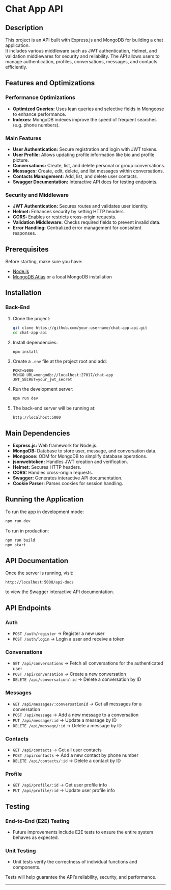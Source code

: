 # Chat App API

## Description
This project is an API built with Express.js and MongoDB for building a chat application.  
It includes various middleware such as JWT authentication, Helmet, and validation middlewares for security and reliability. The API allows users to manage authentication, profiles, conversations, messages, and contacts efficiently.

## Features and Optimizations

### Performance Optimizations
- **Optimized Queries:** Uses lean queries and selective fields in Mongoose to enhance performance.
- **Indexes:** MongoDB indexes improve the speed of frequent searches (e.g. phone numbers).

### Main Features
- **User Authentication:** Secure registration and login with JWT tokens.
- **User Profile:** Allows updating profile information like bio and profile picture.
- **Conversations:** Create, list, and delete personal or group conversations.
- **Messages:** Create, edit, delete, and list messages within conversations.
- **Contacts Management:** Add, list, and delete user contacts.
- **Swagger Documentation:** Interactive API docs for testing endpoints.

### Security and Middleware
- **JWT Authentication:** Secures routes and validates user identity.
- **Helmet:** Enhances security by setting HTTP headers.
- **CORS:** Enables or restricts cross-origin requests.
- **Validation Middleware:** Checks required fields to prevent invalid data.
- **Error Handling:** Centralized error management for consistent responses.

## Prerequisites
Before starting, make sure you have:
- [Node.js](https://nodejs.org/)
- [MongoDB Atlas](https://www.mongodb.com/cloud/atlas) or a local MongoDB installation

## Installation

### Back-End

1. Clone the project:
   ```bash
   git clone https://github.com/your-username/chat-app-api.git
   cd chat-app-api
   ```

2. Install dependencies:
   ```bash
   npm install
   ```

3. Create a `.env` file at the project root and add:
   ```
   PORT=5000
   MONGO_URL=mongodb://localhost:27017/chat-app
   JWT_SECRET=your_jwt_secret
   ```

4. Run the development server:
   ```bash
   npm run dev
   ```

5. The back-end server will be running at:
   ```
   http://localhost:5000
   ```

## Main Dependencies

- **Express.js:** Web framework for Node.js.
- **MongoDB:** Database to store user, message, and conversation data.
- **Mongoose:** ODM for MongoDB to simplify database operations.
- **jsonwebtoken:** Handles JWT creation and verification.
- **Helmet:** Secures HTTP headers.
- **CORS:** Handles cross-origin requests.
- **Swagger:** Generates interactive API documentation.
- **Cookie Parser:** Parses cookies for session handling.

## Running the Application

To run the app in development mode:
```bash
npm run dev
```

To run in production:
```bash
npm run build
npm start
```

## API Documentation

Once the server is running, visit:
```
http://localhost:5000/api-docs
```
to view the Swagger interactive API documentation.

## API Endpoints

### Auth

- `POST /auth/register` → Register a new user
- `POST /auth/login` → Login a user and receive a token

### Conversations

- `GET /api/conversations` → Fetch all conversations for the authenticated user
- `POST /api/conversation` → Create a new conversation
- `DELETE /api/conversation/:id` → Delete a conversation by ID

### Messages

- `GET /api/messages/:conversationId` → Get all messages for a conversation
- `POST /api/message` → Add a new message to a conversation
- `PUT /api/message/:id` → Update a message by ID
- `DELETE /api/message/:id` → Delete a message by ID

### Contacts

- `GET /api/contacts` → Get all user contacts
- `POST /api/contacts` → Add a new contact by phone number
- `DELETE /api/contacts/:id` → Delete a contact by ID

### Profile

- `GET /api/profile/:id` → Get user profile info
- `PUT /api/profile/:id` → Update user profile info

## Testing

### End-to-End (E2E) Testing
- Future improvements include E2E tests to ensure the entire system behaves as expected.

### Unit Testing
- Unit tests verify the correctness of individual functions and components.

Tests will help guarantee the API’s reliability, security, and performance.

---
